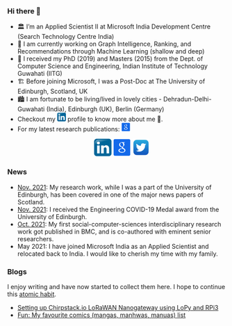 ### Hi there 👋
- 🏛️ I’m an Applied Scientist II at Microsoft India Development Centre (Search Technology Centre India)
- 🔭 I am currently working on Graph Intelligence, Ranking, and Recommendations through Machine Learning (shallow and deep)
- 🏫 I received my PhD (2019) and Masters (2015) from the Dept. of Computer Science and Engineering, Indian Institute of Technology Guwahati (IITG)
- 🏗️ Before joining Microsoft, I was a Post-Doc at The University of Edinburgh, Scotland, UK
- 🏙️ I am fortunate to be living/lived in lovely cities - Dehradun-Delhi-Guwahati (India), Edinburgh (UK), Berlin (Germany)
- Checkout my [<img alt="LinkedIn" width="20px" src="https://github.com/tushar-semwal/tushar-semwal/blob/main/imgs/1200px-Linkedin.svg.png">](https://www.linkedin.com/in/tusharsemwal/) profile to know more about me 🙋. 
- For my latest research publications: [<img alt="LinkedIn" width="20px" src="https://github.com/tushar-semwal/tushar-semwal/blob/main/imgs/1369267.png" />](https://scholar.google.co.in/citations?user=S8QouS0AAAAJ&hl=en)
[<p align='center'><img alt="LinkedIn" width="40px" src="https://github.com/tushar-semwal/tushar-semwal/blob/main/imgs/1200px-Linkedin.svg.png" />](https://www.linkedin.com/in/tusharsemwal/)
[<img alt="LinkedIn" width="40px" src="https://github.com/tushar-semwal/tushar-semwal/blob/main/imgs/1369267.png" />](https://scholar.google.co.in/citations?user=S8QouS0AAAAJ&hl=en)
[<img alt="LinkedIn" width="40px" src="https://github.com/tushar-semwal/tushar-semwal/blob/main/imgs/twitter.png" /></p>](https://twitter.com/tushar__semwal)
 
### News
- [Nov. 2021](https://www.edinburghnews.scotsman.com/news/transport/study-finds-edinburghs-20mph-limits-won-majority-support-on-twitter-policymakers-should-be-less-concerned-about-public-backlash-say-researchers-3458929): My research work, while I was a part of the University of Edinburgh, has been covered in one of the major news papers of Scotland.
- [Nov. 2021](https://www.linkedin.com/posts/tusharsemwal_engineering-covid-edinburgh-activity-6861717386605666304-AOOw): I received the Engineering COVID-19 Medal award from the University of Edinburgh.
- [Oct. 2021](https://link.springer.com/article/10.1186/s12889-021-12259-6): My first social-computer-sciences interdisciplinary research work got published in BMC, and is co-authored with eminent senior researchers. 
- May 2021: I have joined Microsoft India as an Applied Scientist and relocated back to India. I would like to cherish my time with my family.


### Blogs
I enjoy writing and have now started to collect them here. I hope to continue this [atomic habit](https://jamesclear.com/atomic-habits).

- [Setting up Chirpstack.io LoRaWAN Nanogateway using LoPy and RPi3](https://github.com/tushar-semwal/tushar-semwal/blob/main/blogs/blog1/README.md)
- [Fun: My favourite comics (mangas, manhwas, manuas) list](https://github.com/tushar-semwal/tushar-semwal/blob/main/blogs/blog2/README.md)
  
  
  
  
  
  
  
<!--
**tushar-semwal/tushar-semwal** is a ✨ _special_ ✨ repository because its `README.md` (this file) appears on your GitHub profile.

Here are some ideas to get you started:

- 🔭 I’m currently working on ...
- 🌱 I’m currently learning ...
- 👯 I’m looking to collaborate on ...
- 🤔 I’m looking for help with ...
- 💬 Ask me about ...
- 📫 How to reach me: ...
- 😄 Pronouns: ...
- ⚡ Fun fact: ...
-->

